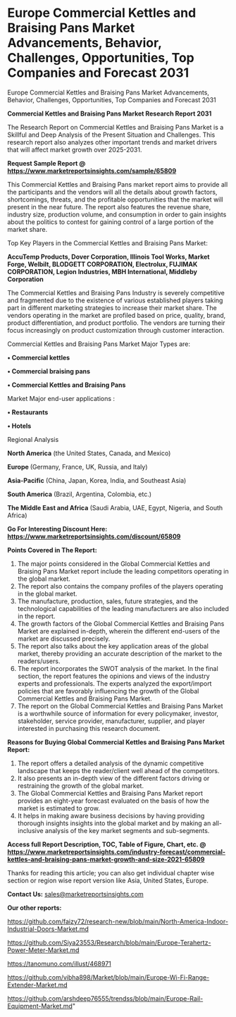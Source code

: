 # Europe Commercial Kettles and Braising Pans Market Advancements, Behavior, Challenges, Opportunities, Top Companies and Forecast 2031
Europe Commercial Kettles and Braising Pans Market Advancements, Behavior, Challenges, Opportunities, Top Companies and Forecast 2031

<strong>Commercial Kettles and Braising Pans Market Research Report 2031</strong>

The Research Report on Commercial Kettles and Braising Pans Market is a Skillful and Deep Analysis of the Present Situation and Challenges. This research report also analyzes other important trends and market drivers that will affect market growth over 2025-2031.

<strong>Request Sample Report @ <a href=https://www.marketreportsinsights.com/sample/65809>https://www.marketreportsinsights.com/sample/65809</a></strong>

This Commercial Kettles and Braising Pans market report aims to provide all the participants and the vendors will all the details about growth factors, shortcomings, threats, and the profitable opportunities that the market will present in the near future. The report also features the revenue share, industry size, production volume, and consumption in order to gain insights about the politics to contest for gaining control of a large portion of the market share.

Top Key Players in the Commercial Kettles and Braising Pans Market:

<strong>AccuTemp Products, Dover Corporation, Illinois Tool Works, Market Forge, Welbilt, BLODGETT CORPORATION, Electrolux, FUJIMAK CORPORATION, Legion Industries, MBH International, Middleby Corporation</strong>

The Commercial Kettles and Braising Pans Industry is severely competitive and fragmented due to the existence of various established players taking part in different marketing strategies to increase their market share. The vendors operating in the market are profiled based on price, quality, brand, product differentiation, and product portfolio. The vendors are turning their focus increasingly on product customization through customer interaction.

Commercial Kettles and Braising Pans Market Major Types are:

<strong>• Commercial kettles

• Commercial braising pans

• Commercial Kettles and Braising Pans</strong>

Market Major end-user applications :

<strong>• Restaurants

• Hotels</strong>

Regional Analysis

</u><strong><b>North America</b></strong> (the United States, Canada, and Mexico)

<strong><b>Europe </b></strong>(Germany, France, UK, Russia, and Italy)

<strong><b>Asia-Pacific</b></strong> (China, Japan, Korea, India, and Southeast Asia)

<strong><b>South America</b></strong> (Brazil, Argentina, Colombia, etc.)

<strong><b>The Middle East and Africa</b></strong> (Saudi Arabia, UAE, Egypt, Nigeria, and South Africa)

<strong>Go For Interesting Discount Here: <a href=https://www.marketreportsinsights.com/discount/65809>https://www.marketreportsinsights.com/discount/65809</a></strong>

<strong>Points Covered in The Report:</strong>
<ol>
  <li>The major points considered in the Global Commercial Kettles and Braising Pans Market report include the leading competitors operating in the global market.</li>
  <li>The report also contains the company profiles of the players operating in the global market.</li>
  <li>The manufacture, production, sales, future strategies, and the technological capabilities of the leading manufacturers are also included in the report.</li>
  <li>The growth factors of the Global Commercial Kettles and Braising Pans Market are explained in-depth, wherein the different end-users of the market are discussed precisely.</li>
  <li>The report also talks about the key application areas of the global market, thereby providing an accurate description of the market to the readers/users.</li>
  <li>The report incorporates the SWOT analysis of the market. In the final section, the report features the opinions and views of the industry experts and professionals. The experts analyzed the export/import policies that are favorably influencing the growth of the Global Commercial Kettles and Braising Pans Market.</li>
  <li>The report on the Global Commercial Kettles and Braising Pans Market is a worthwhile source of information for every policymaker, investor, stakeholder, service provider, manufacturer, supplier, and player interested in purchasing this research document.</li>
</ol>
<strong>Reasons for Buying Global Commercial Kettles and Braising Pans Market Report:</strong>

<ol>
  <li>The report offers a detailed analysis of the dynamic competitive landscape that keeps the reader/client well ahead of the competitors.</li>
  <li>It also presents an in-depth view of the different factors driving or restraining the growth of the global market.</li>
  <li>The Global Commercial Kettles and Braising Pans Market report provides an eight-year forecast evaluated on the basis of how the market is estimated to grow.</li>
  <li>It helps in making aware business decisions by having providing thorough insights insights into the global market and by making an all-inclusive analysis of the key market segments and sub-segments.</li>
</ol>
<strong>Access full Report Description, TOC, Table of Figure, Chart, etc. @ <a href=https://www.marketreportsinsights.com/industry-forecast/commercial-kettles-and-braising-pans-market-growth-and-size-2021-65809>https://www.marketreportsinsights.com/industry-forecast/commercial-kettles-and-braising-pans-market-growth-and-size-2021-65809</a></strong>


Thanks for reading this article; you can also get individual chapter wise section or region wise report version like Asia, United States, Europe.

<strong>Contact Us:</strong>
sales@marketreportsinsights.com

<strong>Our other reports:</strong>

<a href=https://github.com/faizy72/research-new/blob/main/North-America-Indoor-Industrial-Doors-Market.md>https://github.com/faizy72/research-new/blob/main/North-America-Indoor-Industrial-Doors-Market.md</a>

<a href=https://github.com/Siya23553/Research/blob/main/Europe-Terahertz-Power-Meter-Market.md>https://github.com/Siya23553/Research/blob/main/Europe-Terahertz-Power-Meter-Market.md</a>

<a href=https://tanomuno.com/illust/468971>https://tanomuno.com/illust/468971</a>

<a href=https://github.com/vibha898/Market/blob/main/Europe-Wi-Fi-Range-Extender-Market.md>https://github.com/vibha898/Market/blob/main/Europe-Wi-Fi-Range-Extender-Market.md</a>

<a href=https://github.com/arshdeep76555/trendss/blob/main/Europe-Rail-Equipment-Market.md>https://github.com/arshdeep76555/trendss/blob/main/Europe-Rail-Equipment-Market.md</a>"
